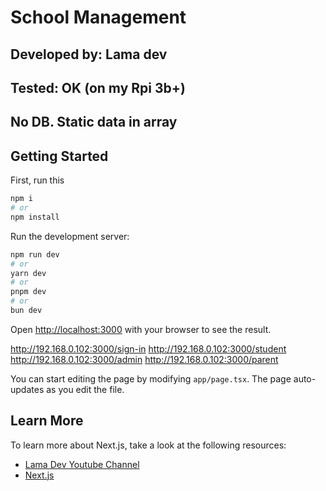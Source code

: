 # School Management

## Developed by: Lama dev

## Tested: OK (on my Rpi 3b+)

## No DB. Static data in array

## Getting Started

First, run this 

```bash
npm i
# or
npm install 
```


Run the development server:

```bash
npm run dev
# or
yarn dev
# or
pnpm dev
# or
bun dev
```

Open [http://localhost:3000](http://localhost:3000) with your browser to see the result.

http://192.168.0.102:3000/sign-in
http://192.168.0.102:3000/student
http://192.168.0.102:3000/admin
http://192.168.0.102:3000/parent

You can start editing the page by modifying `app/page.tsx`. The page auto-updates as you edit the file.

## Learn More

To learn more about Next.js, take a look at the following resources:

- [Lama Dev Youtube Channel](https://youtube.com/lamadev) 
- [Next.js](https://nextjs.org/learn)